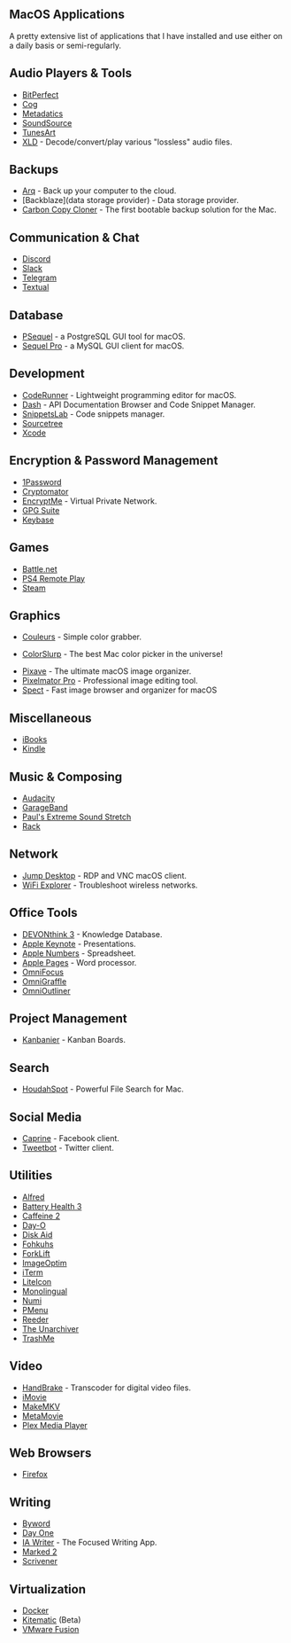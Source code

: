 ## MacOS Applications

A pretty extensive list of applications that I have installed and use either on a daily basis or semi-regularly. 

## Audio Players & Tools

* [BitPerfect](http://bitperfectsound.com) 
* [Cog](https://kode54.net/cog/)
* [Metadatics](https://www.markvapps.com/metadatics)
* [SoundSource](https://rogueamoeba.com/soundsource/)
* [TunesArt](https://www.jibapps.com/apps/tunesart/)
* [XLD](http://tmkk.undo.jp/xld/index_e.html) - Decode/convert/play various "lossless" audio files.

## Backups

* [Arq](https://www.arqbackup.com) - Back up your computer to the cloud.
* [Backblaze](data storage provider) - Data storage provider.
* [Carbon Copy Cloner](https://bombich.com) - The first bootable backup solution for the Mac.

## Communication & Chat

* [Discord](https://discordapp.com/)
* [Slack](https://slack.com)
* [Telegram](https://telegram.org/)
* [Textual](https://www.codeux.com/textual/)

## Database

* [PSequel](https://www.psequel.com/) - a PostgreSQL GUI tool for macOS.
* [Sequel Pro](https://sequelpro.com) - a MySQL GUI client for macOS.

## Development

* [CodeRunner](https://coderunnerapp.com) - Lightweight programming editor for macOS.
* [Dash](https://kapeli.com/dash) - API Documentation Browser and Code Snippet Manager.
* [SnippetsLab](https://www.renfei.org/snippets-lab/) - Code snippets manager.
* [Sourcetree](https://www.sourcetreeapp.com/)
* [Xcode](https://developer.apple.com/xcode/)

## Encryption & Password Management 

* [1Password](https://1password.com/)
* [Cryptomator](https://cryptomator.org/)
* [EncryptMe](https://www.encrypt.me/) - Virtual Private Network.
* [GPG Suite](https://gpgtools.org)
* [Keybase](https://keybase.io)

## Games

* [Battle.net](https://www.blizzard.com/en-us/)
* [PS4 Remote Play](https://remoteplay.dl.playstation.net/remoteplay/lang/en/index.html)
* [Steam](https://store.steampowered.com)

## Graphics

* [Couleurs](https://couleursapp.com) - Simple color grabber.
- [ColorSlurp](http://colorslurp.com) - The best Mac color picker in the universe!
* [Pixave](http://www.littlehj.com/mac/) - The ultimate macOS image organizer.
* [Pixelmator Pro](https://www.pixelmator.com/pro/) - Professional image editing tool.
* [Spect](https://stevenf.com/spect/) - Fast image browser and organizer for macOS

## Miscellaneous 

* [iBooks](https://www.apple.com/ibooks/)
* [Kindle](https://itunes.apple.com/us/app/kindle/id405399194)

## Music & Composing

* [Audacity](https://www.audacityteam.org/)
* [GarageBand](https://www.apple.com/mac/garageband/)
* [Paul's Extreme Sound Stretch](http://hypermammut.sourceforge.net/paulstretch/)
* [Rack](https://vcvrack.com)

## Network

* [Jump Desktop](https://jumpdesktop.com) - RDP and VNC macOS client.
* [WiFi Explorer](https://www.adriangranados.com/apps/wifi-explorer) - Troubleshoot wireless networks.

## Office Tools

* [DEVONthink 3](https://www.devontechnologies.com/products/devonthink) - Knowledge Database.
* [Apple Keynote](https://www.apple.com/keynote/) - Presentations.
* [Apple Numbers](https://www.apple.com/numbers/) - Spreadsheet.
* [Apple Pages](https://www.apple.com/pages/) - Word processor.
* [OmniFocus](https://www.omnigroup.com/omnifocus/)
* [OmniGraffle](https://www.omnigroup.com/omnigraffle/)
* [OmniOutliner](https://www.omnigroup.com/omnioutliner/)

## Project Management 

* [Kanbanier](http://kanbanier.com/en/) - Kanban Boards.

## Search

* [HoudahSpot](https://www.houdah.com/houdahSpot/) - Powerful File Search for Mac.

## Social Media

* [Caprine](https://sindresorhus.com/caprine/) - Facebook client.
* [Tweetbot](https://tapbots.com/tweetbot/) - Twitter client.

## Utilities

* [Alfred](https://www.alfredapp.com)
* [Battery Health 3](https://fiplab.com/apps/battery-health-3-for-mac)
* [Caffeine 2](http://lightheadsw.com/caffeine/)
* [Day-O](https://shauninman.com/archive/2016/10/20/day_o_2_mac_menu_bar_clock)
* [Disk Aid](https://fiplab.com/apps/disk-aid-for-mac)
* [Fohkuhs](http://www.fohkuhs.com)
* [ForkLift](https://binarynights.com)
* [ImageOptim](https://imageoptim.com/mac)
* [iTerm](https://iterm2.com)
* [LiteIcon](http://freemacsoft.net/liteicon/)
* [Monolingual](https://ingmarstein.github.io/Monolingual/)
* [Numi](http://numi.io)
* [PMenu](https://danadesign.ltd)
* [Reeder](http://reederapp.com/mac/)
* [The Unarchiver](https://macpaw.com/the-unarchiver)
* [TrashMe](https://www.jibapps.com/apps/trashme/)

## Video

* [HandBrake](https://handbrake.fr/) - Transcoder for digital video files.
* [iMovie](https://www.apple.com/imovie/)
* [MakeMKV](https://www.makemkv.com/)
* [MetaMovie](http://www.appfacture.com/en/metamovie/)
* [Plex Media Player](https://www.plex.tv/)

## Web Browsers

* [Firefox](https://www.mozilla.org/en-US/firefox)

## Writing

* [Byword](https://www.bywordapp.com)
* [Day One](http://dayoneapp.com)
* [IA Writer](https://ia.net/writer) - The Focused Writing App.
* [Marked 2](http://marked2app.com)
* [Scrivener](https://www.literatureandlatte.com/scrivener/overview)

## Virtualization

* [Docker](https://www.docker.com)
* [Kitematic](https://kitematic.com) (Beta)
* [VMware Fusion](https://www.vmware.com/products/fusion.html)






